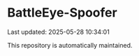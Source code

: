 # BattleEye-Spoofer

Last updated: 2025-05-28 10:34:01

This repository is automatically maintained.
